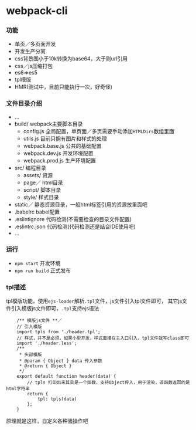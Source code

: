 # webpack-cli
### 功能
* 单页／多页面开发
* 开发生产分离
* css背景图小于10k转换为base64，大于则url引用
* css／js压缩打包
* es6=>es5
* tpl模版
* HMR(测试中，目前只能执行一次，好奇怪)

### 文件目录介绍
* ...
* build/ webpack主要脚本目录
	* config.js 全局配置，单页面／多页需要手动添加`HTMLDirs`数组里面
	* utils.js 目前只拥有图片和样式的处理
	* webpack.base.js 公共的基础配置
	* webpack.dev.js 开发环境配置
	* webpack.prod.js 生产环境配置
* src/ 编程目录
	* assets/ 资源
	* page／ html目录
	* script/ 脚本目录
	* style/ 样式目录
* static／ 静态资源目录，一般html标签引用的资源放里面吧
* .babelrc babel配置
* .eslintignore 代码检测(不需要检查的目录文件配置)
* .eslintrc.json 代码检测(代码检测还是结合IDE使用吧)
* ...

### 运行
* `npm start` 开发环境
* `npm run build` 正式发布

### tpl描述
tpl模版功能，使用`ejs-loader`解析`.tpl`文件，js文件引入tpl文件即可，
其它js文件引入模版js文件即可，`.tpl`支持ejs语法

```
	/** 模版js文件 **／
	// 引入模版
	import tpls from './header.tpl';
	// 样式，并不是必须，如果小型开发，样式直接在主入口引入，tpl文件就写class即可
	import './header.less';
	/**
	 * 头部模版
	 * @param { Object } data 传入参数
	 * @return { Object }
	 */
	export default function header(data) {
		// tpls 打印出来其实是一个函数，支持Object传入，用于渲染，该函数返回的是html字符串
	    return {
	        tpl: tpls(data)
	    };
	}

```
原理就是这样，自定义各种骚操作吧
